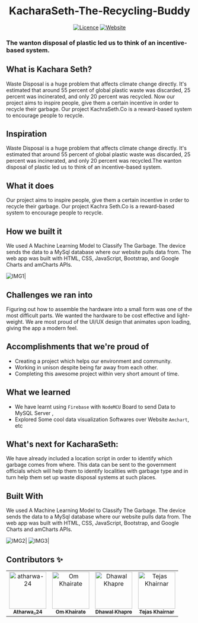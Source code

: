 <div align="center">
<h1 align="center">KacharaSeth-The-Recycling-Buddy</h1>

[![Licence](https://img.shields.io/github/license/atharwa-24/KacharaSeth-The-Recycling-Buddy?color=blue&logo=github)](https://github.com/atharwa-24/KacharaSeth-The-Recycling-Buddy/blob/main/LICENSE)
[![Website](https://img.shields.io/badge/Website-JavaScript-brightgreen)](https://atharwa-24.github.io/PlastiDex-Website/)

</div>

### The wanton disposal of plastic led us to think of an incentive-based system.

## What is Kachara Seth?
Waste Disposal is a huge problem that affects climate change directly. It's
estimated that around 55 percent of global plastic waste was discarded, 25
percent was incinerated, and only 20 percent was recycled. Now our project aims
to inspire people, give them a certain incentive in order to recycle their
garbage. Our project KachraSeth.Co is a reward-based system to encourage people
to recycle.

## Inspiration
Waste Disposal is a huge problem that affects climate change directly. It's
estimated that around 55 percent of global plastic waste was discarded, 25
percent was incinerated, and only 20 percent was recycled.The wanton disposal of
plastic led us to think of an incentive-based system.

## What it does
Our project aims to inspire people, give them a certain incentive in order to
recycle their garbage. Our project Kachra Seth.Co is a reward-based system to
encourage people to recycle.

## How we built it
We used A Machine Learning Model to Classify The Garbage. The device sends the
data to a MySql database where our website pulls data from. The web app was
built with HTML, CSS, JavaScript, Bootstrap, and Google Charts and amCharts
APIs.

![IMG1](img/1.jpg)|

## Challenges we ran into
Figuring out how to assemble the hardware into a small form was one of the most
difficult parts. We wanted the hardware to be cost effective and light-weight.
We are most proud of the UI/UX design that animates upon loading, giving the app
a modern feel.

## Accomplishments that we're proud of
- Creating a project which helps our environment and community.
- Working in unison despite being far away from each other.
- Completing this awesome project within very short amount of time.

## What we learned
- We have learnt using `Firebase` with `NodeMCU` Board to send Data to MySQL
  Server ,
- Explored Some cool data visualization Softwares over Website `Amchart`, etc

## What's next for KacharaSeth:
We have already included a location script in order to identify which garbage
comes from where. This data can be sent to the government officials which will
help them to identify localities with garbage type and in turn help them set up
waste disposal systems at such places.

## Built With
We used A Machine Learning Model to Classify The Garbage. The device sends the
data to a MySql database where our website pulls data from. The web app was
built with HTML, CSS, JavaScript, Bootstrap, and Google Charts and amCharts
APIs.

![IMG2](img/2.jpg)|
![IMG3](img/3.jpg)|

## Contributors :sparkles:
<table>
<tr>
    <td align="center">
        <a href="https://github.com/atharwa-24">
            <img src="https://avatars0.githubusercontent.com/u/54115798?v=4" width="100;" alt="atharwa-24"/>
            <br />
            <sub><b>Atharwa_24</b></sub>
        </a>
    </td>
    <td align="center">
        <a href="https://github.com/omkhairate">
            <img src="https://avatars.githubusercontent.com/u/72100111?s=400&v=4" width="100;" alt="Om Khairate"/>
            <br />
            <sub><b>Om Khairate</b></sub>
        </a>
    </td>
    <td align="center">
        <a href="https://github.com/DhawalKhapre">
            <img src="https://avatars.githubusercontent.com/u/67652904?s=400&u=cb77aa2cb2a51bd3dce857a81894c90d977f1dfa&v=4" width="100;" alt="Dhawal Khapre"/>
            <br />
            <sub><b>Dhawal Khapre</b></sub>
        </a>
    </td>
    <td align="center">
        <a href="https://github.com/tejas2806">
            <img src="https://avatars.githubusercontent.com/u/65996914?s=460&v=4" width="100;" alt="Tejas Khairnar"/>
            <br />
            <sub><b>Tejas Khairnar</b></sub>
        </a>
    </td>
    </tr>
</table>
